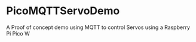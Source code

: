 # PicoMQTTServoDemo

A Proof of concept demo using MQTT to control Servos using a Raspberry Pi Pico W

